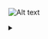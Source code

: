 ![Alt text](https://g.gravizo.com/source/custom_test01?https%3A%2F%2Fraw.githubusercontent.com%2Fboarnasia%2Fserial_monitor%2Fmd_uml_test%2Ftest.md)

<details>
<summary></summary>
custom_test01
@startuml;
actor User;
participant "First Class" as A;
participant "Second Class" as B;
participant "Last Class" as C;
User -> A: DoWork;
activate A;
A -> B: Create Request;
activate B;
B -> C: DoWork;
activate C;
C -> B: WorkDone;
destroy C;
B -> A: Request Created;
deactivate B;
A -> User: Done;
deactivate A;
@enduml
custom_mark13
</details>
